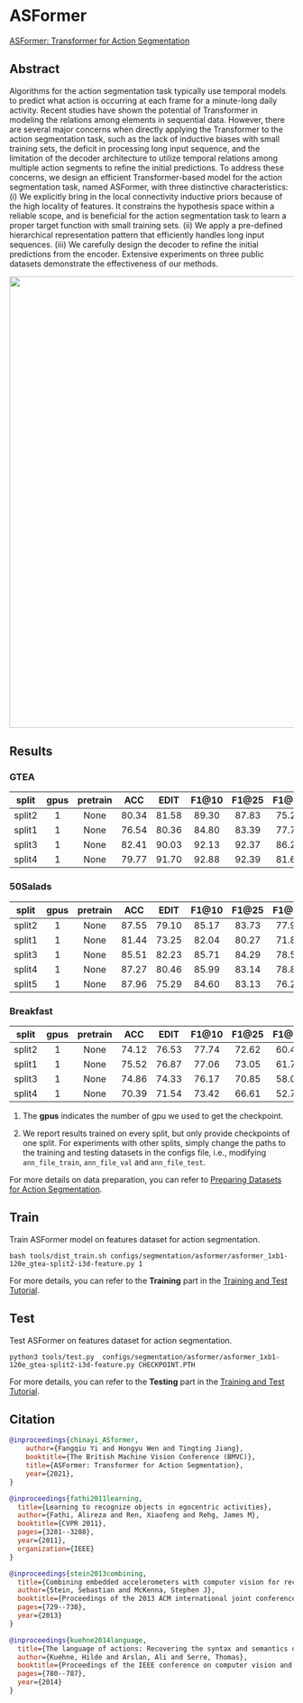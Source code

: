 # ASFormer

[ASFormer: Transformer for Action Segmentation](https://arxiv.org/pdf/2110.08568.pdf)

<!-- [ALGORITHM] -->

## Abstract

<!-- [ABSTRACT] -->

Algorithms for the action segmentation task typically use temporal models to predict
what action is occurring at each frame for a minute-long daily activity. Recent studies have shown the potential of Transformer in modeling the relations among elements
in sequential data. However, there are several major concerns when directly applying
the Transformer to the action segmentation task, such as the lack of inductive biases
with small training sets, the deficit in processing long input sequence, and the limitation of the decoder architecture to utilize temporal relations among multiple action segments to refine the initial predictions. To address these concerns, we design an efficient
Transformer-based model for the action segmentation task, named ASFormer, with three
distinctive characteristics: (i) We explicitly bring in the local connectivity inductive priors because of the high locality of features. It constrains the hypothesis space within a
reliable scope, and is beneficial for the action segmentation task to learn a proper target
function with small training sets. (ii) We apply a pre-defined hierarchical representation pattern that efficiently handles long input sequences. (iii) We carefully design the
decoder to refine the initial predictions from the encoder. Extensive experiments on
three public datasets demonstrate the effectiveness of our methods.

<!-- [IMAGE] -->

<div align=center>
<img src="https://github.com/open-mmlab/mmaction2/assets/35267818/ea2af27e-0cd9-489d-9c81-02b8a7f29ef1" width="800"/>
</div>

## Results

### GTEA

| split  | gpus | pretrain |  ACC  | EDIT  | F1@10 | F1@25 | F1@50 | gpu_mem(M) |                       config                       |                       ckpt                        |                       log                        |
| :----: | :--: | :------: | :---: | :---: | :---: | :---: | :---: | :--------: | :------------------------------------------------: | :-----------------------------------------------: | :----------------------------------------------: |
| split2 |  1   |   None   | 80.34 | 81.58 | 89.30 | 87.83 | 75.28 |    1500    | [config](/configs/segmentation/asformer/asformer_1xb1-120e_gtea-split2-i3d-feature.py) | [ckpt](https://download.openmmlab.com/mmaction/v1.0/segmentation/asformer/asformer_1xb1-120e_gtea-split2-i3d-feature_20231011-b5aaf789.pth) | [log](https://download.openmmlab.com/mmaction/v1.0/segmentation/asformer/asformer_1xb1-120e_gtea-split2-i3d-feature.log) |
| split1 |  1   |   None   | 76.54 | 80.36 | 84.80 | 83.39 | 77.74 |    1500    |                         -                          |                         -                         |                        -                         |
| split3 |  1   |   None   | 82.41 | 90.03 | 92.13 | 92.37 | 86.26 |    1500    |                         -                          |                         -                         |                        -                         |
| split4 |  1   |   None   | 79.77 | 91.70 | 92.88 | 92.39 | 81.65 |    1500    |                         -                          |                         -                         |                        -                         |

### 50Salads

| split  | gpus | pretrain |  ACC  | EDIT  | F1@10 | F1@25 | F1@50 | gpu_mem(M) |                       config                       |                       ckpt                        |                       log                        |
| :----: | :--: | :------: | :---: | :---: | :---: | :---: | :---: | :--------: | :------------------------------------------------: | :-----------------------------------------------: | :----------------------------------------------: |
| split2 |  1   |   None   | 87.55 | 79.10 | 85.17 | 83.73 | 77.99 |    7200    | [config](/configs/segmentation/asformer/asformer_1xb1-120e_50salads-split2-i3d-feature.py) | [ckpt](https://download.openmmlab.com/mmaction/v1.0/segmentation/asformer/asformer_1xb1-120e_50salads-split2-i3d-feature_20231011-25dc57d5.pth) | [log](https://download.openmmlab.com/mmaction/v1.0/segmentation/asformer/asformer_1xb1-120e_50salads-split2-i3d-feature.log) |
| split1 |  1   |   None   | 81.44 | 73.25 | 82.04 | 80.27 | 71.84 |    7200    |                         -                          |                         -                         |                        -                         |
| split3 |  1   |   None   | 85.51 | 82.23 | 85.71 | 84.29 | 78.57 |    7200    |                         -                          |                         -                         |                        -                         |
| split4 |  1   |   None   | 87.27 | 80.46 | 85.99 | 83.14 | 78.86 |    7200    |                         -                          |                         -                         |                        -                         |
| split5 |  1   |   None   | 87.96 | 75.29 | 84.60 | 83.13 | 76.28 |    7200    |                         -                          |                         -                         |                        -                         |

### Breakfast

| split  | gpus | pretrain |  ACC  | EDIT  | F1@10 | F1@25 | F1@50 | gpu_mem(M) |                       config                       |                       ckpt                        |                       log                        |
| :----: | :--: | :------: | :---: | :---: | :---: | :---: | :---: | :--------: | :------------------------------------------------: | :-----------------------------------------------: | :----------------------------------------------: |
| split2 |  1   |   None   | 74.12 | 76.53 | 77.74 | 72.62 | 60.43 |    8800    | [config](/configs/segmentation/asformer/asformer_1xb1-120e_breakfast-split2-i3d-feature.py) | [ckpt](https://download.openmmlab.com/mmaction/v1.0/segmentation/asformer/asformer_1xb1-120e_breakfast-split2-i3d-feature_20231011-10e557f3.pth) | [log](https://download.openmmlab.com/mmaction/v1.0/segmentation/asformer/asformer_1xb1-120e_breakfast-split2-i3d-feature.log) |
| split1 |  1   |   None   | 75.52 | 76.87 | 77.06 | 73.05 | 61.77 |    8800    |                         -                          |                         -                         |                        -                         |
| split3 |  1   |   None   | 74.86 | 74.33 | 76.17 | 70.85 | 58.07 |    8800    |                         -                          |                         -                         |                        -                         |
| split4 |  1   |   None   | 70.39 | 71.54 | 73.42 | 66.61 | 52.76 |    8800    |                         -                          |                         -                         |                        -                         |

1. The **gpus** indicates the number of gpu we used to get the checkpoint.

2. We report results trained on every split, but only provide checkpoints of one split. For experiments with other splits, simply change the paths to the training and testing datasets in the configs file, i.e., modifying `ann_file_train`, `ann_file_val` and `ann_file_test`.

For more details on data preparation, you can refer to [Preparing Datasets for Action Segmentation](/tools/data/action_seg/README.md).

## Train

Train ASFormer model on features dataset for action segmentation.

```shell
bash tools/dist_train.sh configs/segmentation/asformer/asformer_1xb1-120e_gtea-split2-i3d-feature.py 1
```

For more details, you can refer to the **Training** part in the [Training and Test Tutorial](/docs/en/user_guides/train_test.md).

## Test

Test ASFormer on features dataset for action segmentation.

```shell
python3 tools/test.py  configs/segmentation/asformer/asformer_1xb1-120e_gtea-split2-i3d-feature.py CHECKPOINT.PTH
```

For more details, you can refer to the **Testing** part in the [Training and Test Tutorial](/docs/en/user_guides/train_test.md).

## Citation

```BibTeX
@inproceedings{chinayi_ASformer,
	author={Fangqiu Yi and Hongyu Wen and Tingting Jiang},
	booktitle={The British Machine Vision Conference (BMVC)},
	title={ASFormer: Transformer for Action Segmentation},
	year={2021},
}
```

<!-- [DATASET] -->

```BibTeX
@inproceedings{fathi2011learning,
  title={Learning to recognize objects in egocentric activities},
  author={Fathi, Alireza and Ren, Xiaofeng and Rehg, James M},
  booktitle={CVPR 2011},
  pages={3281--3288},
  year={2011},
  organization={IEEE}
}
```

```BibTeX
@inproceedings{stein2013combining,
  title={Combining embedded accelerometers with computer vision for recognizing food preparation activities},
  author={Stein, Sebastian and McKenna, Stephen J},
  booktitle={Proceedings of the 2013 ACM international joint conference on Pervasive and ubiquitous computing},
  pages={729--738},
  year={2013}
}
```

```BibTeX
@inproceedings{kuehne2014language,
  title={The language of actions: Recovering the syntax and semantics of goal-directed human activities},
  author={Kuehne, Hilde and Arslan, Ali and Serre, Thomas},
  booktitle={Proceedings of the IEEE conference on computer vision and pattern recognition},
  pages={780--787},
  year={2014}
}
```
